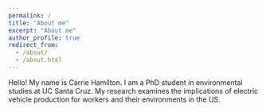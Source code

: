```yaml
---
permalink: /
title: "About me"
excerpt: "About me"
author_profile: true
redirect_from: 
  - /about/
  - /about.html
---
```


Hello! My name is Carrie Hamilton. I am a PhD student in environmental studies at UC Santa Cruz. My research examines the implications of electric vehicle production for workers and their environments in the US.